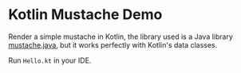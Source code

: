 Kotlin Mustache Demo
====================

Render a simple mustache in Kotlin, the library used is a Java library [mustache.java](https://github.com/spullara/mustache.java),
but it works perfectly with Kotlin's data classes.

Run `Hello.kt` in your IDE.